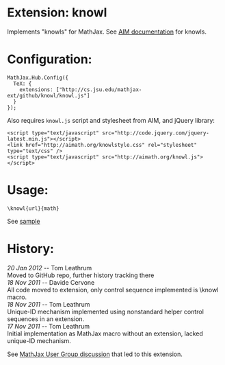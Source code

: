 # Extension: knowl

Implements "knowls" for MathJax. See [AIM documentation](http://www.aimath.org/knowlepedia/) for knowls. 

# Configuration:

    MathJax.Hub.Config({
      TeX: {
        extensions: ["http://cs.jsu.edu/mathjax-ext/github/knowl/knowl.js"]
      }
    });

Also requires `knowl.js` script and stylesheet from AIM, and jQuery library:

    <script type="text/javascript" src="http://code.jquery.com/jquery-latest.min.js"></script> 
    <link href="http://aimath.org/knowlstyle.css" rel="stylesheet" type="text/css" /> 
    <script type="text/javascript" src="http://aimath.org/knowl.js">
    </script>

# Usage:

    \knowl{url}{math}

See [sample](http://leathrum.github.com/mathjax-ext-contrib/knowl/sample.html)

# History:

*20 Jan 2012* -- Tom Leathrum  
Moved to GitHub repo, further history tracking there  
*18 Nov 2011* -- Davide Cervone  
All code moved to extension, only control sequence implemented is \knowl macro.  
*18 Nov 2011* -- Tom Leathrum  
Unique-ID mechanism implemented using nonstandard helper control sequences in an extension.  
*17 Nov 2011* -- Tom Leathrum  
Initial implementation as MathJax macro without an extension, lacked unique-ID mechanism.

See [MathJax User Group discussion](http://groups.google.com/group/mathjax-users/browse_thread/thread/d8a8d081b8e63242) that led to this extension. 

